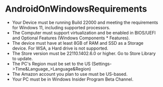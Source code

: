 # AndroidOnWindowsRequirements

* Your Device must be running Build 22000 and meeting the requirements for Windows 11, including supported processors.
* The Computer must support virtualization and be enabled in BIOS/UEFI and Optional Features (Windows Components * Features).
* The device must have at least 8GB of RAM and SSD as a Storage device. For WSA, a Hard drive is not supported.
* The Store version must be 22110.1402.6.0 or higher. Go to Store Library to update.
* The PC's Region must be set to the US (Settings->Time&Language_>Language&Region)
* The Amazon account you plan to use must be US-based.
* Your PC must be in Windows Insider Program Beta Channel.


